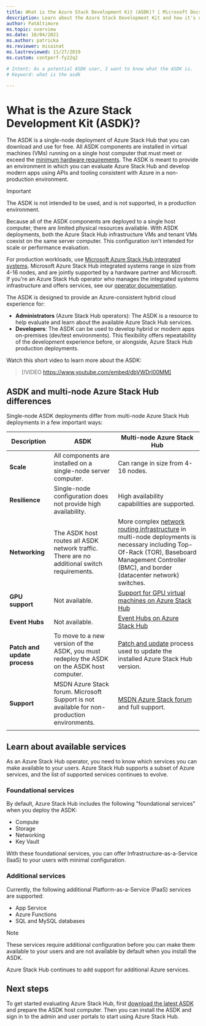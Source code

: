 ```yaml
---
title: What is the Azure Stack Development Kit (ASDK)? | Microsoft Docs
description: Learn about the Azure Stack Development Kit and how it's used to evaluate Azure Stack Hub.
author: PatAltimore
ms.topic: overview
ms.date: 10/04/2021
ms.author: patricka
ms.reviewer: misainat
ms.lastreviewed: 11/27/2019
ms.custom: contperf-fy22q2

# Intent: As a potential ASDK user, I want to know what the ASDK is.
# Keyword: what is the asdk

---
```



# What is the Azure Stack Development Kit (ASDK)?

The ASDK is a single-node deployment of Azure Stack Hub that you can download and use for free. All ASDK components are installed in virtual machines (VMs) running on a single host computer that must meet or exceed the [minimum hardware requirements](asdk-deploy-considerations.md#hardware). The ASDK is meant to provide an environment in which you can evaluate Azure Stack Hub and develop modern apps using APIs and tooling consistent with Azure in a non-production environment.

> [!IMPORTANT]
> The ASDK is not intended to be used, and is not supported, in a production environment.

Because all of the ASDK components are deployed to a single host computer, there are limited physical resources available. With ASDK deployments, both the Azure Stack Hub infrastructure VMs and tenant VMs coexist on the same server computer. This configuration isn't intended for scale or performance evaluation.

For production workloads, use [Microsoft Azure Stack Hub integrated systems](../operator/azure-stack-overview.md). Microsoft Azure Stack Hub integrated systems range in size from 4-16 nodes, and are jointly supported by a hardware partner and Microsoft. If you're an Azure Stack Hub operator who manages the integrated systems infrastructure and offers services, see our [operator documentation](../operator/index.yml).

The ASDK is designed to provide an Azure-consistent hybrid cloud experience for:

- **Administrators** (Azure Stack Hub operators): The ASDK is a resource to help evaluate and learn about the available Azure Stack Hub services.
- **Developers**: The ASDK can be used to develop hybrid or modern apps on-premises (dev/test environments). This flexibility offers repeatability of the development experience before, or alongside, Azure Stack Hub production deployments.

Watch this short video to learn more about the ASDK:

> [!VIDEO https://www.youtube.com/embed/dbVWDrl00MM]

## ASDK and multi-node Azure Stack Hub differences

Single-node ASDK deployments differ from multi-node Azure Stack Hub deployments in a few important ways:

|Description|ASDK|Multi-node Azure Stack Hub|
|-----|-----|-----|
|**Scale**|All components are installed on a single-node server computer.|Can range in size from 4-16 nodes.|
|**Resilience**|Single-node configuration does not provide high availability.|High availability capabilities are supported.|
|**Networking**|The ASDK host routes all ASDK network traffic. There are no additional switch requirements.|More complex [network routing infrastructure](../operator/azure-stack-network.md#network-infrastructure) in multi-node deployments is necessary including Top-Of-Rack (TOR), Baseboard Management Controller (BMC), and border (datacenter network) switches.|
| **GPU support** | Not available. | [Support for GPU virtual machines on Azure Stack Hub](../user/gpu-vms-about.md) |
| **Event Hubs** | Not available. | [Event Hubs on Azure Stack Hub](../operator/event-hubs-rp-overview.md) |
|**Patch and update process**|To move to a new version of the ASDK, you must redeploy the ASDK on the ASDK host computer.|[Patch and update](../operator/azure-stack-updates.md) process used to update the installed Azure Stack Hub version.|
|**Support**|MSDN Azure Stack forum. Microsoft Support is not available for non-production environments.|[MSDN Azure Stack forum](https://social.msdn.microsoft.com/Forums/en-US/home?forum=AzureStack) and full support.|
| | |

## Learn about available services

As an Azure Stack Hub operator, you need to know which services you can make available to your users. Azure Stack Hub supports a subset of Azure services, and the list of supported services continues to evolve.

### Foundational services

By default, Azure Stack Hub includes the following "foundational services" when you deploy the ASDK:

- Compute
- Storage
- Networking
- Key Vault

With these foundational services, you can offer Infrastructure-as-a-Service (IaaS) to your users with minimal configuration.

### Additional services

Currently, the following additional Platform-as-a-Service (PaaS) services are supported:

- App Service
- Azure Functions
- SQL and MySQL databases

> [!NOTE]
> These services require additional configuration before you can make them available to your users and are not available by default when you install the ASDK.

Azure Stack Hub continues to add support for additional Azure services.

## Next steps

To get started evaluating Azure Stack Hub, first [download the latest ASDK](asdk-download.md) and prepare the ASDK host computer. Then you can install the ASDK and sign in to the admin and user portals to start using Azure Stack Hub.

